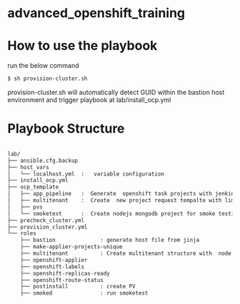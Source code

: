 # advanced_openshift_training
# How to use the playbook
run the below command

```sh
$ sh provision-cluster.sh
```
provision-cluster.sh will automatically detect GUID within the bastion host environment and trigger playbook at lab/install_ocp.yml

# Playbook Structure
```sh

lab/
├── ansible.cfg.backup
├── host_vars
│   └── localhost.yml  :   variable configuration 
├── install_ocp.yml
├── ocp_template
│   ├── app_pipeline   :  Generate  openshift task projects with jenkins pipeline
│   ├── multitenant    :  Create  new project request tempalte with limit and network policy
│   ├── pvs           
│   └── smoketest      :  Create nodejs mongodb project for smoke testing
├── precheck_cluster.yml
├── provision_cluster.yml
└── roles
    ├── bastion              : generate host file from jinja
    ├── make-applier-projects-unique
    ├── multitenant          : Create multitenant structure with  node selector
    ├── openshift-applier
    ├── openshift-labels
    ├── openshift-replicas-ready
    ├── openshift-route-status
    ├── postinstall          : create PV
    ├── smoked               : run smoketest

